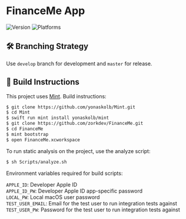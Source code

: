 # FinanceMe App

![Version](https://img.shields.io/badge/version-1.0-blue.svg)
![Platforms](https://img.shields.io/badge/platforms-iOS%20%7C%20watchOS%20%7C%20tvOS%20%7C%20macOS-blue.svg)

## 🛠 Branching Strategy

Use `develop` branch for development and `master` for release.

## 🚀 Build Instructions

This project uses [Mint](https://github.com/yonaskolb/Mint). Build instructions:

``` bash
$ git clone https://github.com/yonaskolb/Mint.git
$ cd Mint
$ swift run mint install yonaskolb/mint
$ git clone https://github.com/zorkdev/FinanceMe.git
$ cd FinanceMe
$ mint bootstrap
$ open FinanceMe.xcworkspace
```

To run static analysis on the project, use the analyze script:

``` bash
$ sh Scripts/analyze.sh
```

Environment variables required for build scripts:

`APPLE_ID`: Developer Apple ID  
`APPLE_ID_PW`: Developer Apple ID app-specific password  
`LOCAL_PW`: Local macOS user password  
`TEST_USER_EMAIL`: Email for the test user to run integration tests against  
`TEST_USER_PW`: Password for the test user to run integration tests against
